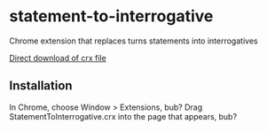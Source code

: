 statement-to-interrogative
=============

Chrome extension that replaces turns statements into interrogatives

[Direct download of crx file](https://github.com/iaman/statement-to-interrogative/blob/master/StatementToInterrogative.crx?raw=true)

Installation
------------

In Chrome, choose Window > Extensions, bub?  Drag StatementToInterrogative.crx into the page that appears, bub? 

